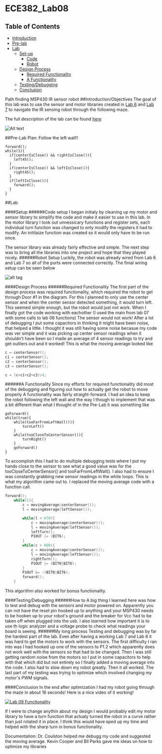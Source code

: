 ECE382_Lab08
============
## Table of Contents ##
- [Introduction](#introduction/objectives)
- [Pre-lab](#pre-lab)
- [Lab](#lab)
    - [Set-up](#setup)
    	- [Code](#code-setup)
        - [Robot](#robot-setup)
    - [Design Process](#design-process)
        - [Required Functionality](#required-functionality)
        - [A Functionality](#a-functionality)
    - [Testing/Debugging](#testingdebugging)
    - [Conclusion](#conclusion)


Path finding MSP430 IR sensor robot
##Introduction/Objectives
The goal of this lab was to use the sensor and motor libraries created in [Lab 6](https://github.com/EricWardner/ECE382_Lab06) and [Lab 7](https://github.com/EricWardner/ECE382_Lab07) to navigate the IR sensing robot through the following maze.

The full description of the lab can be found [here](http://ece382.com/labs/lab8/index.html)




![Alt text](http://ece382.com/labs/lab8/maze_diagram.png)




##Pre-Lab
Plan: Follow the left wall!!

```
forward();
while(1){
  if(centerIsClose() && rightIsClose()){
    left45();
  }
  if(centerIsClose() && leftIsClose()){
    right45();
  }
  if(leftIsClose()){
    forward();
  }
}
```

##Lab

####Setup
######Code setup
I began initialy by cleaning up my motor and sensor library to simplify the code and make it easier to use in this lab.
In the motor library I took out unnessicary functions and register sets, each individual turn function was changed to only modify the registers it had to modify. An initilaize function was created so it would only have to be run once. 

The sensor library was already fairly effective and simple. The next step was to bring all the libraries into one project and hope that they played nicely. 
######Robot Setup
Luckily, the robot was already wired from Lab 6 and Lab 7 so all of the ports were connected correctly. The finial wiring setup can be seen below

![alt tag](http://i.imgur.com/mbM4Imk.png)

####Design Process
######Required Functionality
The first part of the design process was required functionality, which required the robot to get through Door #1 in the diagram. For this I planned to only use the center sensor and when the center sensor detected something, it would turn left. This seemed simple enough, but the robot would just not work. When I finally got the code working with eachother (I used the main from lab 07 with some calls to lab 06 functions) The sensor would not work! After a lot of debugging I put some capacitors in thinking it might have been noise, that helped a little. I thought it was still having some noise becasue my code was ver simple and it was picking up center sensor readings when it shouldn't have been so I made an average of 4 sensor readings to try and get outliers out and it worked! This is what the moving average looked like

```C
c = centerSensor();
c1 = centerSensor();
c2 = centerSensor();
c3 = centerSensor();

c = (c+c1+c2+c3)/4;
```

######A Functionality
Since my efforts for required functionality did most of the debugging and figuring out how to actually get the robot to move properly A functionality was fairly straight-forward. I had an idea to keep the robot following the left wall and the way I though to implement that was a bit different than what I thought of in the Pre-Lab it was something like

```
goForward()
while(true){
    while(tooFarFromLeftWall()){
        turnLeft()
    }
    while(tooCloseToCenterSensor()){
        turnRight()
    }
    goForward()
}
```

To accomplish this I had to do multiple debugging tests where I put my hands close to the sensor to see what a good value was for the tooCloseToCenterSensor() and tooFarFromLeftWall(). I also had to ensure I was constantly grabbing new sensor readings in the while loops. This is what my algorithm came out to. I replaced the moving average code with a function call.

```C
forward();
	while(1){
		c = movingAverage(centerSensor());
		l = movingAverage(leftSensor());

		while(l < 670){
		    c = movingAverage(centerSensor());
		    l = movingAverage(leftSensor());
			leftTurn();
			P1OUT |= (BIT6);
		}
		while(c > 600){
		    c = movingAverage(centerSensor());
		    l = movingAverage(leftSensor());
			rightTurn();
			P1OUT |= (BIT0|BIT6);
		}
		P1OUT &= ~(BIT0|BIT6);
		forward();
	}
```

This algorithm also worked for bonus functionality. 

####Testing/Debugging
######How to
A big thing I learned here was how to test and debug with the sensors and motor powered on. Apparently you can not have the reset pin hooked up to anything and your MSP430 needs to be hooken up to your robot's ground and the breaker for Vcc had to be taken off when plugged into the usb. I also learned how important it is to use th logic analyzer and a voltage probe to check what readings your board is seeing.
######My long process
Testing and debugging was by far the hardest part of the lab. Even after having a working Lab 7 and Lab 6 it was hard to get the motors to work with the sensors. The first difficulty I ran into was I had hooked up one of the sensors to P1.2 which apparently does not work well with the sensors so that had to be changed. Then I was still getting random noise from the motors so I put in some capacitors to help with that which did but not entirely so I finally added a moving average into the code. I also had to slow down my robot greatly. Then it all worked. The last part of my testing was trying to optimize which involved changing my motor's PWM signals.


####Conclusion
In the end after optimization I had my robot going through the maze in about 16 seconds! Here is a nice video of it working!

[![Lab 08 Functionality](http://img.youtube.com/vi/UxiMcg6cxUs/0.jpg)](http://www.youtube.com/watch?v=UxiMcg6cxUs)

If I were to change anythin about my design I would probably edit my motor library to have a turn function that actualy turned the robot in a curve rather than just rotated it in place. I think this would have sped up my time and helped with the sharp turn in bonus functionality. 


Documentation: Dr. Coulston helped me debugg my code and suggested the moving average. Kevin Cooper and Bll Parks gave me ideas on how to optimize my libraries
